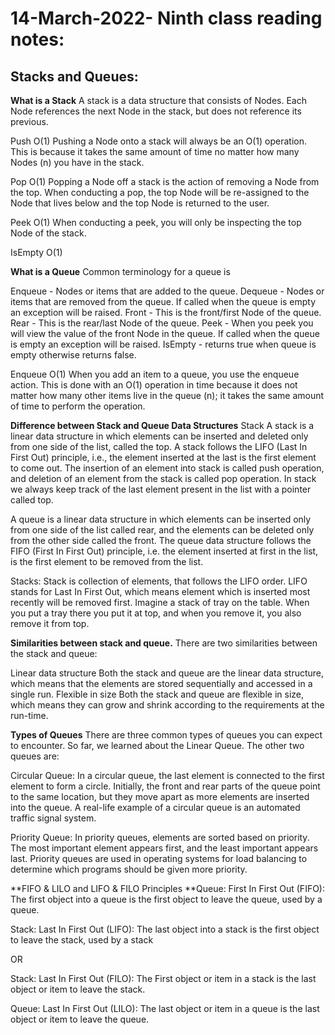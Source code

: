# 14-March-2022- Ninth class reading notes:

## Stacks and Queues:

**What is a Stack**
A stack is a data structure that consists of Nodes. Each Node references the next Node in the stack, but does not reference its previous.

Push O(1)
Pushing a Node onto a stack will always be an O(1) operation. This is because it takes the same amount of time no matter how many Nodes (n) you have in the stack.

Pop O(1)
Popping a Node off a stack is the action of removing a Node from the top. When conducting a pop, the top Node will be re-assigned to the Node that lives below and the top Node is returned to the user.

Peek O(1)
When conducting a peek, you will only be inspecting the top Node of the stack.

IsEmpty O(1)

**What is a Queue**
Common terminology for a queue is

Enqueue - Nodes or items that are added to the queue.
Dequeue - Nodes or items that are removed from the queue. If called when the queue is empty an exception will be raised.
Front - This is the front/first Node of the queue.
Rear - This is the rear/last Node of the queue.
Peek - When you peek you will view the value of the front Node in the queue. If called when the queue is empty an exception will be raised.
IsEmpty - returns true when queue is empty otherwise returns false.

Enqueue O(1)
When you add an item to a queue, you use the enqueue action. This is done with an O(1) operation in time because it does not matter how many other items live in the queue (n); it takes the same amount of time to perform the operation.

**Difference between Stack and Queue Data Structures**
Stack A stack is a linear data structure in which elements can be inserted and deleted only from one side of the list, called the top. A stack follows the LIFO (Last In First Out) principle, i.e., the element inserted at the last is the first element to come out. The insertion of an element into stack is called push operation, and deletion of an element from the stack is called pop operation. In stack we always keep track of the last element present in the list with a pointer called top.

A queue is a linear data structure in which elements can be inserted only from one side of the list called rear, and the elements can be deleted only from the other side called the front. The queue data structure follows the FIFO (First In First Out) principle, i.e. the element inserted at first in the list, is the first element to be removed from the list. 

Stacks: Stack is collection of elements, that follows the LIFO order. LIFO stands for Last In First Out, which means element which is inserted most recently will be removed first. Imagine a stack of tray on the table. When you put a tray there you put it at top, and when you remove it, you also remove it from top.

**Similarities between stack and queue.**
There are two similarities between the stack and queue:

Linear data structure
Both the stack and queue are the linear data structure, which means that the elements are stored sequentially and accessed in a single run.
Flexible in size
Both the stack and queue are flexible in size, which means they can grow and shrink according to the requirements at the run-time.

**Types of Queues**
There are three common types of queues you can expect to encounter. So far, we learned about the Linear Queue. The other two queues are:

Circular Queue: In a circular queue, the last element is connected to the first element to form a circle. Initially, the front and rear parts of the queue point to the same location, but they move apart as more elements are inserted into the queue. A real-life example of a circular queue is an automated traffic signal system.

Priority Queue: In priority queues, elements are sorted based on priority. The most important element appears first, and the least important appears last. Priority queues are used in operating systems for load balancing to determine which programs should be given more priority.

**FIFO & LILO and LIFO & FILO Principles
**Queue: First In First Out (FIFO): The first object into a queue is the first object to leave the queue, used by a queue.

Stack: Last In First Out (LIFO): The last object into a stack is the first object to leave the stack, used by a stack

OR

Stack: Last In First Out (FILO): The First object or item in a stack is the last object or item to leave the stack.

Queue: Last In First Out (LILO): The last object or item in a queue is the last object or item to leave the queue.